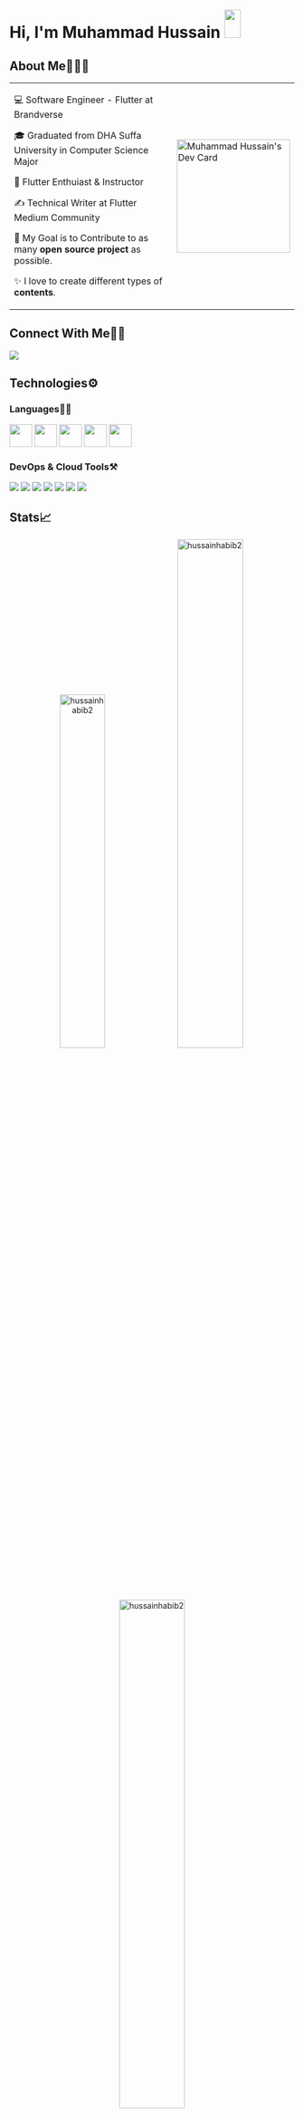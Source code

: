 # Hi, I'm Muhammad Hussain <img src="https://github.com/TheDudeThatCode/TheDudeThatCode/blob/master/Assets/Hi.gif" width="29px" height="50px">

## About Me🧑🏼‍💻

<table>
  <tr>
    <td valign="center">
      
💻 Software Engineer - Flutter at Brandverse            
      
🎓 Graduated from DHA Suffa University in Computer Science Major

🌱 Flutter Enthuiast & Instructor

✍️ Technical Writer at Flutter Medium Community

🎯 My Goal is to Contribute to as many **open source project** as possible.

✨ I love to create different types of **contents**.

      
<td >
      <a href="https://app.daily.dev/hussainhabib2"><img src="https://api.daily.dev/devcards/e2220e4a744846c3a95d39a86da9143a.png?r=402" width="200" alt="Muhammad Hussain's Dev Card"/></a>
    </td>
    
  </tr>
  </table>


## Connect With Me👋🏼

<p align="left">  
<a href="https://linkedin.com/in/hussainhabibullah" target="blank"><img src="https://img.icons8.com/color/35/000000/linkedin.png"/></a>
</p>
    
## Technologies⚙️

### Languages✍🏼

<img src="https://img.icons8.com/color/344/flutter.png" height= "40px" width= "40px" /> <img src="https://img.icons8.com/color/452/dart.png" height= "40px" width= "40px" /> <img src="https://img.icons8.com/color/344/python--v1.png" height= "40px" width= "40px"/> <img src="https://img.icons8.com/color/35/000000/c-plus-plus-logo.png" height= "40px" width= "40px" /> <img src="https://img.icons8.com/color/344/nodejs.png" height= "40px" width= "40px" />

### DevOps & Cloud Tools⚒️

<img src="https://img.icons8.com/fluency/35/000000/visual-studio-code-2019.png"/> <img src="https://img.icons8.com/color/35/000000/intellij-idea.png"/> <img src="https://img.icons8.com/color/35/000000/google-cloud.png"/> <img src="https://img.icons8.com/color/35/000000/figma--v2.png"/> <img src="https://img.icons8.com/color/35/000000/git.png"/> <img src="https://img.icons8.com/color/35/000000/github.png"/> <img src="https://img.icons8.com/cute-clipart/35/000000/canva.png"/> 


## Stats📈

<p align="center">
<img width="40%" src="https://github-readme-stats.vercel.app/api/top-langs?username=hussainhabib2&show_icons=true&theme=dracula&title_color=ff8000&text_color=ffffff&bg_color=6a6a6a&locale=en&layout=compact&hide_border=true" alt="hussainhabib2" /> 
<img width="48%" src="https://github-readme-stats.vercel.app/api?username=hussainhabib2&show_icons=true&theme=dracula&title_color=ff8000&text_color=ffffff&bg_color=6a6a6a&locale=en&hide_border=true" alt="hussainhabib2" />
<img width="48%" src="https://github-readme-streak-stats.herokuapp.com/?user=hussainhabib2&theme=highcontrast&hide_border=true" alt="hussainhabib2" />
</p>


## My Famous Blog Posts📖

<!-- HASHNODE_BLOG:START -->
- [What is Equatable?](https://hussainhabibullah.medium.com/flutter-equatable-f589a16b3744)
- [Setup CI/CD for Flutter Apps](https://medium.com/flutter-community/set-up-ci-cd-for-your-flutter-application-b62d3493498)
- [What is Dart Doc?](https://medium.com/flutter-community/flutter-what-is-dart-doc-4beffbed6a46)
- [Biometric Authentications in Flutter](https://hussainhabibullah.medium.com/bio-metric-authentications-in-flutter-96c07c79e720)
- [Make your private flutter package](https://medium.com/flutter-community/make-your-private-flutter-package-23a75ba899)
<!-- HASHNODE_BLOG:END -->

  
## Support Me💰

<a href="https://www.buymeacoffee.com/hussainhabib" target="_blank"><img src="https://cdn.buymeacoffee.com/buttons/v2/default-yellow.png" alt="Buy Me A Coffee" width="250" ></a>
